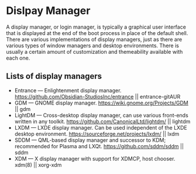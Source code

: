 # Dislpay Manager
A display manager, or login manager, is typically a graphical user interface that is displayed at the end of the boot process in place of the default shell. There are various implementations of display managers, just as there are various types of window managers and desktop environments. There is usually a certain amount of customization and themeability available with each one.
## Lists of display managers
* Entrance — Enlightenment display manager.
https://github.com/Obsidian-StudiosInc/entrance || entrance-gitAUR
* GDM — GNOME display manager.
https://wiki.gnome.org/Projects/GDM || gdm
* LightDM — Cross-desktop display manager, can use various front-ends written in any toolkit.
https://github.com/CanonicalLtd/lightdm/ || lightdm
* LXDM — LXDE display manager. Can be used independent of the LXDE desktop environment.
https://sourceforge.net/projects/lxdm/ || lxdm
* SDDM — QML-based display manager and successor to KDM; recommended for Plasma and LXQt.
https://github.com/sddm/sddm || sddm
* XDM — X display manager with support for XDMCP, host chooser.
xdm(8) || xorg-xdm

